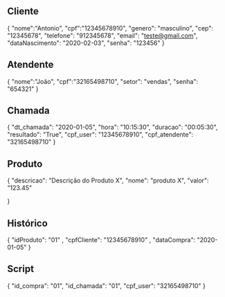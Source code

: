 ## Cliente
{
    "nome":"Antonio",
    "cpf":"12345678910",
    "genero": "masculino",
    "cep": "12345678",
    "telefone": "912345678",
    "email": "teste@gmail.com",
    "dataNascimento": "2020-02-03",
    "senha": "123456"
}
## Atendente
{
    "nome":"João",
    "cpf":"32165498710",
    "setor": "vendas",
    "senha": "654321"
}
## Chamada
{
    "dt_chamada": "2020-01-05",
    "hora": "10:15:30",
    "duracao": "00:05:30",
    "resultado": "True",
    "cpf_user": "12345678910",
    "cpf_atendente": "32165498710"
}
## Produto
{
    "descricao": "Descrição do Produto X",
    "nome": "produto X",
    "valor": "123.45"

}
## Histórico
{
    "idProduto": "01" ,
    "cpfCliente": "12345678910" ,
    "dataCompra": "2020-01-05" 
}
## Script
{
    "id_compra": "01",
    "id_chamada": "01",
    "cpf_user": "32165498710"
}
